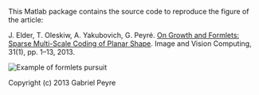 This Matlab package contains the source code to reproduce the figure of the article:

J. Elder, T. Oleskiw, A. Yakubovich, G. Peyré. [On Growth and Formlets: Sparse Multi-Scale Coding of Planar Shape](https://hal.archives-ouvertes.fr/hal-00943838/). Image and Vision Computing, 31(1), pp. 1–13, 2013.

![Example of formlets pursuit](img/example-synthesis.png)

Copyright (c) 2013 Gabriel Peyre
